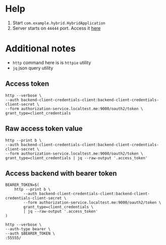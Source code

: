 # Help

1. Start `com.example.hybrid.HybridApplication`
2. Server starts on `44444` port. Access it [here](http://hybrid-resource-server-oauth-client-service-server.localtest.me:44444)

# Additional notes

* `http` command here is is `httpie` utility
* `jq` json query utility

## Access token

```
http --verbose \
--auth backend-client-credentials-client:backend-client-credentials-client-secret \
--form authorization-service.localtest.me:9000/oauth2/token \
grant_type=client_credentials
```

## Raw access token value

```
http --print b \
--auth backend-client-credentials-client:backend-client-credentials-client-secret \
--form authorization-service.localtest.me:9000/oauth2/token \
grant_type=client_credentials | jq --raw-output '.access_token'
```

## Access backend with bearer token

```
BEARER_TOKEN=$(
    http --print b \
        --auth backend-client-credentials-client:backend-client-credentials-client-secret \
        --form authorization-service.localtest.me:9000/oauth2/token \
        grant_type=client_credentials \
        | jq --raw-output '.access_token'
)

http --verbose \
--auth-type bearer \
--auth $BEARER_TOKEN \
:55555/
```
